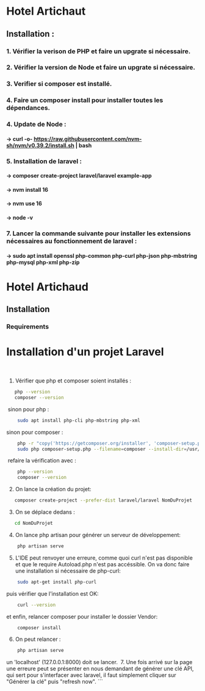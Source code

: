 # Hotel Artichaut

## Installation :

### 1. Vérifier la verison de PHP et faire un upgrate si nécessaire.
### 2. Vérifier la version de Node et faire un upgrate si nécessaire.
### 3. Verifier si composer est installé.
### 4. Faire un composer install pour installer toutes les dépendances.
### 4. Update de Node : 
#### -> curl -o- https://raw.githubusercontent.com/nvm-sh/nvm/v0.39.2/install.sh | bash
### 5. Installation de laravel : 
#### -> composer create-project laravel/laravel example-app
#### -> nvm install 16
#### -> nvm use 16
#### -> node -v
### 7. Lancer la commande suivante pour installer les extensions nécessaires au fonctionnement de laravel : 
#### -> sudo apt install openssl php-common php-curl php-json php-mbstring php-mysql php-xml php-zip

# Hotel Artichaud

## Installation 

### Requirements

# Installation d'un projet Laravel
​
1) Vérifier que php et composer soient installés :
```sh
   php --version
   composer --version
```
​
sinon pour php :
```sh
    sudo apt install php-cli php-mbstring php-xml
```
sinon pour composer :
```sh
    php -r "copy('https://getcomposer.org/installer', 'composer-setup.php');"
    sudo php composer-setup.php --filename=composer --install-dir=/usr/local/bin
```
​
refaire la vérification avec :
```sh
    php --version
    composer --version
```
2. On lance la création du projet:
```sh
   composer create-project --prefer-dist laravel/laravel NomDuProjet
```
3. On se déplace dedans :
```sh
   cd NomDuProjet
```
4. On lance php artisan pour générer un serveur de développement:
```sh
    php artisan serve
```
5. L'IDE peut renvoyer une erreure, comme quoi curl n'est pas disponible et que le require Autoload.php n'est pas accéssible.
On va donc faire une installation si nécessaire de php-curl:
```sh
    sudo apt-get install php-curl
```
puis vérifier que l'installation est OK:
```sh
    curl --version
```
et enfin, relancer composer pour installer le dossier Vendor:
```sh
    composer install
```
6. On peut relancer :
```sh
    php artisan serve
```
un 'localhost' (127.0.0.1:8000) doit se lancer.
​
7. Une fois arrivé sur la page une erreure peut se présenter en nous demandant de générer une clé API, qui sert pour s'interfacer avec laravel, il faut simplement cliquer sur "Générer la clé" puis "refresh now".
    ```